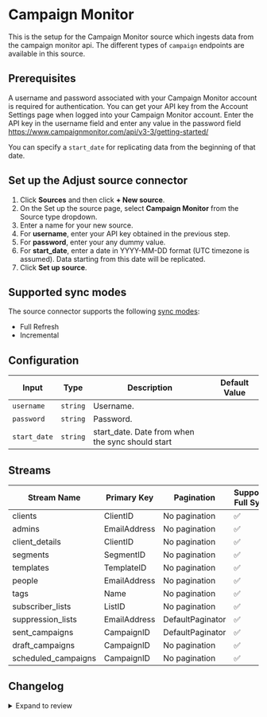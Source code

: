 # Campaign Monitor

This is the setup for the Campaign Monitor source which ingests data from the campaign monitor api.
The different types of `campaign` endpoints are available in this source.

## Prerequisites

A username and password associated with your Campaign Monitor account is required for authentication.
You can get your API key from the Account Settings page when logged into your Campaign Monitor account. 
Enter the API key in the username field and enter any value in the password field https://www.campaignmonitor.com/api/v3-3/getting-started/ 

You can specify a `start_date` for replicating data from the beginning of that date.

## Set up the Adjust source connector

1. Click **Sources** and then click **+ New source**.
2. On the Set up the source page, select **Campaign Monitor** from the Source type dropdown.
3. Enter a name for your new source.
4. For **username**, enter your API key obtained in the previous step.
5. For **password**, enter your any dummy value.
6. For **start_date**, enter a date in YYYY-MM-DD format (UTC timezone is assumed). Data starting from this date will be replicated.
8. Click **Set up source**.

## Supported sync modes

The source connector supports the following [sync modes](https://docs.airbyte.com/platform/cloud/core-concepts#connection-sync-modes):

- Full Refresh
- Incremental

## Configuration

| Input | Type | Description | Default Value |
|-------|------|-------------|---------------|
| `username` | `string` | Username.  |  |
| `password` | `string` | Password.  |  |
| `start_date` | `string` | start_date. Date from when the sync should start |  |

## Streams
| Stream Name | Primary Key | Pagination | Supports Full Sync | Supports Incremental |
|-------------|-------------|------------|---------------------|----------------------|
| clients | ClientID | No pagination | ✅ |  ❌  |
| admins | EmailAddress | No pagination | ✅ |  ❌  |
| client_details | ClientID | No pagination | ✅ |  ❌  |
| segments | SegmentID | No pagination | ✅ |  ❌  |
| templates | TemplateID | No pagination | ✅ |  ❌  |
| people | EmailAddress | No pagination | ✅ |  ❌  |
| tags | Name | No pagination | ✅ |  ❌  |
| subscriber_lists | ListID | No pagination | ✅ |  ❌  |
| suppression_lists | EmailAddress | DefaultPaginator | ✅ |  ❌  |
| sent_campaigns | CampaignID | DefaultPaginator | ✅ |  ✅  |
| draft_campaigns | CampaignID | No pagination | ✅ |  ❌  |
| scheduled_campaigns | CampaignID  | No pagination | ✅ |  ❌  |

## Changelog

<details>
  <summary>Expand to review</summary>

| Version          | Date              | Pull Request | Subject        |
|------------------|-------------------|--------------|----------------|
| 0.0.19 | 2025-04-05 | [57152](https://github.com/airbytehq/airbyte/pull/57152) | Update dependencies |
| 0.0.18 | 2025-03-29 | [56625](https://github.com/airbytehq/airbyte/pull/56625) | Update dependencies |
| 0.0.17 | 2025-03-22 | [56108](https://github.com/airbytehq/airbyte/pull/56108) | Update dependencies |
| 0.0.16 | 2025-03-08 | [55355](https://github.com/airbytehq/airbyte/pull/55355) | Update dependencies |
| 0.0.15 | 2025-03-01 | [54882](https://github.com/airbytehq/airbyte/pull/54882) | Update dependencies |
| 0.0.14 | 2025-02-22 | [54259](https://github.com/airbytehq/airbyte/pull/54259) | Update dependencies |
| 0.0.13 | 2025-02-15 | [53878](https://github.com/airbytehq/airbyte/pull/53878) | Update dependencies |
| 0.0.12 | 2025-02-08 | [53414](https://github.com/airbytehq/airbyte/pull/53414) | Update dependencies |
| 0.0.11 | 2025-02-01 | [52948](https://github.com/airbytehq/airbyte/pull/52948) | Update dependencies |
| 0.0.10 | 2025-01-25 | [52164](https://github.com/airbytehq/airbyte/pull/52164) | Update dependencies |
| 0.0.9 | 2025-01-18 | [51737](https://github.com/airbytehq/airbyte/pull/51737) | Update dependencies |
| 0.0.8 | 2025-01-11 | [51264](https://github.com/airbytehq/airbyte/pull/51264) | Update dependencies |
| 0.0.7 | 2024-12-28 | [50476](https://github.com/airbytehq/airbyte/pull/50476) | Update dependencies |
| 0.0.6 | 2024-12-21 | [50185](https://github.com/airbytehq/airbyte/pull/50185) | Update dependencies |
| 0.0.5 | 2024-12-14 | [49581](https://github.com/airbytehq/airbyte/pull/49581) | Update dependencies |
| 0.0.4 | 2024-12-12 | [49002](https://github.com/airbytehq/airbyte/pull/49002) | Update dependencies |
| 0.0.3 | 2024-11-04 | [48232](https://github.com/airbytehq/airbyte/pull/48232) | Update dependencies |
| 0.0.2 | 2024-10-28 | [47643](https://github.com/airbytehq/airbyte/pull/47643) | Update dependencies |
| 0.0.1 | 2024-10-05 | | Initial release by [@aazam-gh](https://github.com/aazam-gh) via Connector Builder |

</details>
